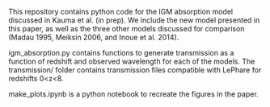This repository contains python code for the IGM absorption model discussed in Kauma et al. (in prep). We include the new model presented in this paper, as well as the three other models discussed for comparison (Madau 1995, Meiksin 2006, and Inoue et al. 2014).

igm_absorption.py contains functions to generate transmission as a function of redshift and observed wavelength for each of the models.
The transmission/ folder contains transmission files compatible with LePhare for redshifts 0<z<8.

make_plots.ipynb is a python notebook to recreate the figures in the paper.

